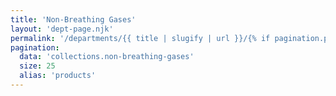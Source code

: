 ```yaml
---
title: 'Non-Breathing Gases'
layout: 'dept-page.njk'
permalink: '/departments/{{ title | slugify | url }}/{% if pagination.pageNumber > 0 %}{{pagination.pageNumber | plus: 1 }}/{% endif %}'
pagination:
  data: 'collections.non-breathing-gases'
  size: 25
  alias: 'products'
---
```

